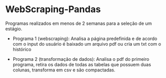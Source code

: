 # WebScraping-Pandas

Programas realizados em menos de 2 semanas para a seleção de um estágio.

- Programa 1 (webscraping):
Analisa a página predefinida e de acordo com o input do usuário é baixado um arquivo pdf ou cria um txt com o histórico

- Programa 2 (transformação de dados):
Analisa o pdf do primeiro programa, retira os dados de todas as tabelas que possuem duas colunas, transforma em csv e são compactadas.

